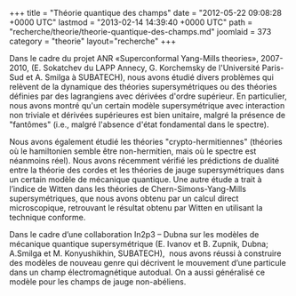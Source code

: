 +++
title = "Théorie quantique des champs"
date = "2012-05-22 09:08:28 +0000 UTC"
lastmod = "2013-02-14 14:39:40 +0000 UTC"
path = "recherche/theorie/theorie-quantique-des-champs.md"
joomlaid = 373
category = "theorie"
layout="recherche"
+++
<p>Dans le cadre du projet ANR «Superconformal Yang-Mills theories», 2007-2010, (E. Sokatchev du LAPP Annecy, G. Korchemsky de l'Université Paris-Sud et A. Smilga à SUBATECH), nous avons étudié divers problèmes qui relèvent de la dynamique des théories supersymétriques ou des théories définies par des lagrangiens avec dérivées d'ordre supérieur. En particulier, nous avons montré qu'un certain modèle supersymétrique avec interaction non triviale et dérivées supérieures est bien unitaire, malgré la présence de "fantômes" (i.e., malgré l'absence d'état fondamental dans le spectre).</p>
<p>Nous avons également étudié les théories "crypto-hermitiennes" (théories où le hamiltonien semble être non-hermitien, mais où le spectre est néanmoins réel). Nous avons récemment vérifié les prédictions de dualité entre la théorie des cordes et les théories de jauge supersymétriques dans un certain modèle de mécanique quantique. Une autre étude a trait à  l’indice de Witten dans les théories de Chern-Simons-Yang-Mills supersymétriques, que nous avons obtenu par un calcul direct microscopique, retrouvant le résultat obtenu par Witten en utilisant la technique conforme.</p>
<p>Dans le cadre d’une collaboration In2p3 – Dubna sur les modèles de mécanique quantique supersymétrique (E. Ivanov et B. Zupnik, Dubna; A.Smilga et M. Konyushikhin, SUBATECH),  nous avons réussi à construire des modèles de nouveau genre qui décrivent le mouvement d’une particule dans un champ électromagnétique autodual. On a aussi généralisé ce modèle pour les champs de jauge non-abéliens.</p>